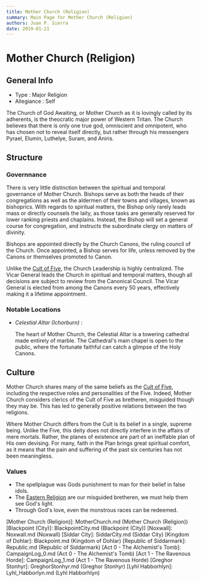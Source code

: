 ```yaml
---
title: Mother Church (Religion)
summary: Main Page for Mother Church (Religion)
authors: Juan P. Sierra
date: 2019-01-21
---
```


# Mother Church (Religion)

## General Info

- Type : Major Religion
- Allegiance : Self

The Church of God Awaiting, or Mother Church as it is lovingly called by its adherents, is the theocratic major power of Western Tritan. The Church believes that there is only one true god, omniscient and omnipotent, who has chosen not to reveal itself directly, but rather through his messengers Pyrael, Elumin, Luthelye, Suram, and Aniris.
## Structure

### Governnance

There is very little distinction between the spiritual and temporal governance of Mother Church. Bishops serve as both the heads of their congregations as well as the aldermen of their towns and villages, known as bishoprics. With regards to spiritual matters, the Bishop only rarely leads mass or directly counsels the laity, as those tasks are generally reserved for lower ranking priests and chaplains. Instead, the Bishop will set a general course for congregation, and instructs the subordinate clergy on matters of divinity.


Bishops are appointed directly by the Church Canons, the ruling council of the Church. Once appointed, a Bishop serves for life, unless removed by the Canons or themselves promoted to Canon.

Unlike the [Cult of Five][], the Church Leadership is highly centralized. The Vicar General leads the Church in spiritual and temporal matters, though all decisions are subject to review from the Canonical Council. The Vicar General is elected from among the Canons every 50 years, effectively making it a lifetime appointment.

### Notable Locations

- *Celestial Altar (Ichorburn)* :

    The heart of Mother Church, the Celestial Altar is a towering cathedral made entirely of marble. The Cathedral's main chapel is open to the public, where the fortunate faithful can catch a glimpse of the Holy Canons.
    


## Culture

Mother Church shares many of the same beliefs as the [Cult of Five][], including the respective roles and personalities of the Five. Indeed, Mother Church considers clerics of the Cult of Five as bretheren, misguided though they may be. This has led to  generally positive relations between the two religions.

Where Mother Church differs from the Cult is its belief in a single, supreme being. Unlike the Five, this deity does not directly interfere in the affairs of mere mortals. Rather, the planes of existence are part of an ineffable plan of His own devising. For many, faith in the Plan brings great spiritual comfort, as it means that the pain and suffering of the past six centuries has not been meaningless.

### Values

- The spellplague was Gods punishment to man for their belief in false idols.
- The [Eastern Religion][Cult of Five] are our misguided bretheren, we must help them see God's light.
- Through God's love, even the monstrous races can be redeemed.



[Nonewallow]: Nonewallow.md (Nonewallow)
[Religion in Tritan]: Religion.md (Religion in Tritan)
[Alchemist's Journal]: AlchemistJournal.md (Alchemist's Journal)
[Book of Prophesy]: Prophesy.md (Book of Prophesy)
[Gnolls]: Gnolls.md (Gnolls)
[Stonhyr's Speech at Noxwall]: StonhyrNoxwallSpeech.md (Stonhyr's Speech at Noxwall)
[Timeline]: Timeline.md (Timeline)
[Tritanian Calendar]: Calendar.md (Tritanian Calendar)
[Cult of Five]: CultOfFive.md (Cult of Five)
[Gahrdynyr Trade House]: GahrdynyrTradeHouse.md (Gahrdynyr Trade House)
[Mother Church (Religion)]: MotherChurch.md (Mother Church (Religion))
[Blackpoint (City)]: BlackpointCity.md (Blackpoint (City))
[Noxwall]: Noxwall.md (Noxwall)
[Siddar City]: SiddarCity.md (Siddar City)
[Kingdom of Dohlar]: Blackpoint.md (Kingdom of Dohlar)
[Republic of Siddarmark]: Republic.md (Republic of Siddarmark)
[Act 0 - The Alchemist's Tomb]: CampaignLog_0.md (Act 0 - The Alchemist's Tomb)
[Act 1 - The Ravenous Horde]: CampaignLog_1.md (Act 1 - The Ravenous Horde)
[Greghor Stonhyr]: GreghorStonhyr.md (Greghor Stonhyr)
[Lyhl Habborhlyn]: Lyhl_Habborlyn.md (Lyhl Habborhlyn)